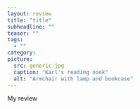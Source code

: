 ```yaml
---
layout: review
title: "title"
subheadline: ""
teaser: ""
tags:
  - ""
category: 
picture:
  src: generic.jpg
  caption: "Karl's reading nook"
  alt: "Armchair with lamp and bookcase"
---
```


My review